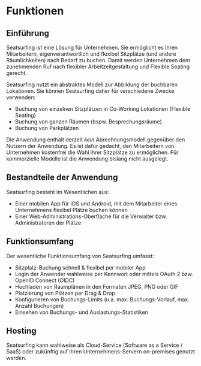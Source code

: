# Funktionen

## Einführung
Seatsurfing ist eine Lösung für Unternehmen. Sie ermöglicht es Ihren Mitarbeitern, eigenverantwortlich und flexibel Sitzplätze (und andere Räumlichkeiten) nach Bedarf zu buchen. Damit werden Unternehmen dem zunehmenden Ruf nach flexibler Arbeitzeitgestaltung und Flexible Seating gerecht.

Seatsurfing nutzt ein abstraktes Modell zur Abbildung der buchbaren Lokationen. Sie können Seatsurfing daher für verschiedene Zwecke verwenden:

* Buchung von einzelnen Sitzplätzen in Co-Working Lokationen (Flexible Seating)
* Buchung von ganzen Räumen (bspw. Besprechungsräume)
* Buchung von Parkplätzen

Die Anwendung enthält derzeit *kein* Abrechnungsmodell gegenüber den Nutzern der Anwendung. Es ist dafür gedacht, den Mitarbeitern von Unternehmen kostenfrei die Wahl ihrer Sitzplätze zu ermöglichen. Für kommerzielle Modelle ist die Anwendung bislang nicht ausgelegt.

## Bestandteile der Anwendung
Seatsurfing besteht im Wesentlichen aus:

* Einer mobilen App für iOS und Android, mit dem Mitarbeiter eines Unternehmens flexibel Plätze buchen können
* Einer Web-Administrations-Oberfläche für die Verwalter bzw. Administratoren der Plätze

## Funktionsumfang
Der wesentliche Funktionsumfang von Seatsurfing umfasst:

* Sitzplatz-Buchung schnell & flexibel per mobiler App
* Login der Anwender wahlweise per Kennwort oder mittels OAuth 2 bzw. OpenID Connect (OIDC)
* Hochladen von Raumplänen in den Formaten JPEG, PNG oder GIF
* Platzierung von Plätzen per Drag & Drop
* Konfigurieren von Buchungs-Limits (u.a. max. Buchungs-Vorlauf, max. Anzahl Buchungen)
* Einsehen von Buchungs- und Auslastungs-Statistiken

## Hosting
Seatsurfing kann wahlweise als Cloud-Service (Software as a Service / SaaS) oder zukünftig auf Ihren Unternehmens-Servern on-premises genutzt werden.